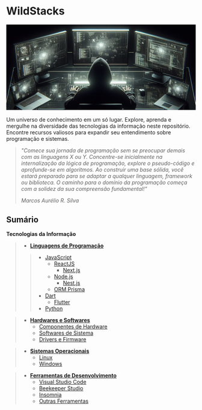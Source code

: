 # WildStacks

![Autor: Marcos Aurélio](./images/hacker.jpeg)

Um universo de conhecimento em um só lugar. Explore, aprenda e mergulhe na diversidade das tecnologias da informação neste repositório. Encontre recursos valiosos para expandir seu entendimento sobre programação e sistemas.

> *"Comece sua jornada de programação sem se preocupar demais com as linguagens X ou Y. Concentre-se inicialmente na internalização da lógica de programação, explore o pseudo-código e aprofunde-se em algoritmos. Ao construir uma base sólida, você estará preparado para se adaptar a qualquer linguagem, framework ou biblioteca. O caminho para o domínio da programação começa com a solidez da sua compreensão fundamental!"*
>
> *Marcos Aurélio R. Silva*

## Sumário

**Tecnologias da Informação**
> - **[Linguagens de Programação](./Linguagens_de_Programacao/README.md)**
>  > - [JavaScript](#)
>  >   - [ReactJS](#)
>  >     - [Next.js](#)
>  >   - [Node.js](#)
>  >     - [Nest.js](#)
>  >   - [ORM Prisma](#)
>  > - [Dart](#)
>  >   - [Flutter](#)
>  > - [Python](#)

> - **[Hardwares e Softwares](./Hardwares_e_Softwares/README.md)**
>   - [Componentes de Hardware](#)
>   - [Softwares de Sistema](#)
>   - [Drivers e Firmware](#)

> - **[Sistemas Operacionais](./Sistemas_Operacionais/README.md)**
>   - [Linux](#)
>   - [Windows](#)

> - **[Ferramentas de Desenvolvimento](#)**
>   - [Visual Studio Code](#)
>   - [Beekeeper Studio](#)
>   - [Insomnia](#)
>   - [Outras Ferramentas](#)


